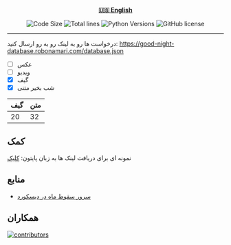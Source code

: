 <div align="center">

[**🇺🇸 English**](README.md)
</div>

<p align="center">
    <img src="https://img.shields.io/github/languages/code-size/robonamari/Good_Night-database?style=flat" alt="Code Size">
    <img src="https://tokei.rs/b1/github/robonamari/Good_Night-database?style=flat" alt="Total lines">
    <img src="https://img.shields.io/badge/python-%5E3.7-blue" alt="Python Versions">
    <img src="https://img.shields.io/github/license/robonamari/Good_Night-database" alt="GitHub license">
</p>

---

درخواست ها رو به لینک رو به رو ارسال کنید: https://good-night-database.robonamari.com/database.json
- [ ] عکس
- [ ] ویدیو
- [x] گیف
- [x] شب بخیر متنی

| گیف |  متن |
| ---- | --- |
| 20   | 32  |

## کمک
نمونه ای برای دریافت لینک ها به زبان پایتون:
[کلیک](https://github.com/robonamari/meme-api/blob/main/main.py)


## منابع
* [سرور سقوط ماه در دیسکورد](https://discord.gg/BsaC3QgEQz)


## همکاران
[![contributors](https://contrib.rocks/image?repo=robonamari/Good_Night-database)](https://github.com/robonamari/Good_Night-database/graphs/contributors)
